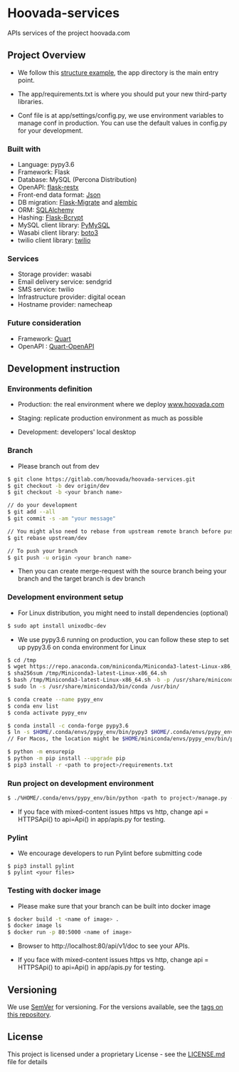 # **Hoovada-services**

APIs services of the project hoovada.com

Project Overview
---

- We follow this [structure example](https://github.com/frol/flask-restplus-server-example), the app directory is the main entry point.

- The app/requirements.txt is where you should put your new third-party libraries.

- Conf file is at app/settings/config.py, we use environment variables to manage conf in production. You can use the default values in config.py for your development.


### Built with

- Language: pypy3.6
- Framework: Flask 
- Database: MySQL (Percona Distribution)
- OpenAPI: [flask-restx](https://flask-restx.readthedocs.io/en/latest/)
- Front-end data format: [Json](https://pyjwt.readthedocs.io/en/latest/)
- DB migration: [Flask-Migrate](https://flask-migrate.readthedocs.io/en/latest/) and [alembic](https://pypi.org/project/alembic/)
- ORM: [SQLAlchemy](https://flask-sqlalchemy.palletsprojects.com/en/2.x/)
- Hashing: [Flask-Bcrypt](https://flask-bcrypt.readthedocs.io/en/latest/)
- MySQL client library: [PyMySQL](https://pypi.org/project/PyMySQL/)
- Wasabi client library: [boto3](https://boto3.amazonaws.com/v1/documentation/api/latest/guide/sqs.html)
- twilio client library: [twilio](https://pypi.org/project/twilio/)


### Services

- Storage provider: wasabi
- Email delivery service: sendgrid
- SMS service: twilio
- Infrastructure provider: digital ocean
- Hostname provider: namecheap

### Future consideration

- Framework: [Quart](https://pypi.org/project/Quart/)
- OpenAPI : [Quart-OpenAPI](https://github.com/factset/quart-openapi/)


Development instruction
---

### Environments definition

- Production: the real environment where we deploy www.hoovada.com

- Staging: replicate production environment as much as possible

- Development: developers' local desktop

### Branch

- Please branch out from dev 

```bash
$ git clone https://gitlab.com/hoovada/hoovada-services.git
$ git checkout -b dev origin/dev
$ git checkout -b <your branch name>

// do your development 
$ git add --all 
$ git commit -s -am "your message"

// You might also need to rebase from upstream remote branch before pushing
$ git rebase upstream/dev

// To push your branch
$ git push -u origin <your branch name>
```

- Then you can create merge-request with the source branch being your branch and the target branch is dev branch


### Development environment setup

- For Linux distribution, you might need to install dependencies (optional)

```bash
$ sudo apt install unixodbc-dev
```

- We use pypy3.6 running on production, you can follow these step to set up pypy3.6 on conda environment for Linux

```bash
$ cd /tmp
$ wget https://repo.anaconda.com/miniconda/Miniconda3-latest-Linux-x86_64.sh
$ sha256sum /tmp/Miniconda3-latest-Linux-x86_64.sh 
$ bash /tmp/Miniconda3-latest-Linux-x86_64.sh -b -p /usr/share/miniconda3 
$ sudo ln -s /usr/share/miniconda3/bin/conda /usr/bin/

$ conda create --name pypy_env
$ conda env list
$ conda activate pypy_env

$ conda install -c conda-forge pypy3.6
$ ln -s $HOME/.conda/envs/pypy_env/bin/pypy3 $HOME/.conda/envs/pypy_env/bin/python
// For Macos, the location might be $HOME/miniconda/envs/pypy_env/bin/pypy3

$ python -m ensurepip
$ python -m pip install --upgrade pip
$ pip3 install -r <path to project>/requirements.txt
```

### Run project on development environment

```bash
$ ./%HOME/.conda/envs/pypy_env/bin/python <path to project>/manage.py -m dev -p <port>
```

- If you face with mixed-content issues https vs http, change api = HTTPSApi() to api=Api() in app/apis.py for testing.

### Pylint

- We encourage developers to run Pylint before submitting code

```
$ pip3 install pylint
$ pylint <your files>
```

### Testing with docker image

- Please make sure that your branch can be built into docker image

```bash
$ docker build -t <name of image> .
$ docker image ls
$ docker run -p 80:5000 <name of image> 
```

- Browser to http://localhost:80/api/v1/doc to see your APIs.

- If you face with mixed-content issues https vs http, change api = HTTPSApi() to api=Api() in app/apis.py for testing.


Versioning
---
We use [SemVer](http://semver.org/) for versioning. For the versions available, see the [tags on this repository](https://gitlab.com/hoovada/hoovada-services/-/tags). 


License
---
This project is licensed under a proprietary License - see the [LICENSE.md](LICENSE.md) file for details

